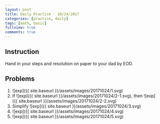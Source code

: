 ```yaml
---
layout: post
title: Daily Practice - 10/24/2017
categories: [practice, daily]
tags: [math, basic]
fullview: true
comments: true
---
```


## Instruction
Hand in your steps and resolution on paper to your dad by EOD.

## Problems

1. ![exp]({{ site.baseurl }}/assets/images/20171024/1.svg)
2. If ![exp]({{ site.baseurl }}/assets/images/20171024/2-1.svg), then ![exp]({{ site.baseurl }}/assets/images/20171024/2-2.svg)
3. Simplify ![exp]({{ site.baseurl }}/assets/images/20171024/3.svg)
4. ![exp]({{ site.baseurl }}/assets/images/20171024/4.svg)
5. ![exp]({{ site.baseurl }}/assets/images/20171024/5.svg)